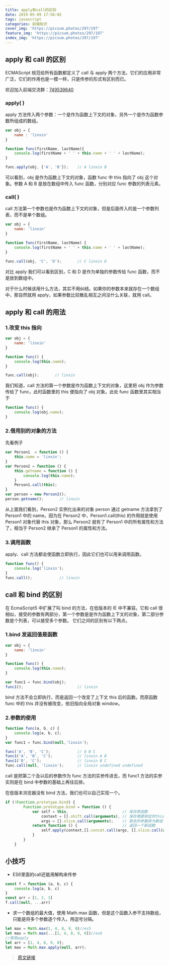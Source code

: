 ```yaml
---
title: apply和call的区别
date: 2019-05-09 17:56:02
tags: javascript
categories: 前端知识
cover_img: 'https://picsum.photos/297/197'
feature_img: 'https://picsum.photos/297/197'
index_img: 'https://picsum.photos/297/197'
---
```



## apply 和 call 的区别
 ECMAScript 规范给所有函数都定义了 call 与 apply 两个方法，它们的应用非常广泛，它们的作用也是一模一样，只是传参的形式有区别而已。
  <!--more-->
欢迎加入前端交流群：[749539640](//shang.qq.com/wpa/qunwpa?idkey=f528775f242a7c39fe8512383febb8990e621bf97354c2fb82f6832097b7c501) 
### apply( )
 apply 方法传入两个参数：一个是作为函数上下文的对象，另外一个是作为函数参数所组成的数组。
 
 ```js
 var obj = {
     name : 'linxin'
 }
 
 function func(firstName, lastName){
     console.log(firstName + ' ' + this.name + ' ' + lastName);
 }
 
 func.apply(obj, ['A', 'B']);    // A linxin B
 ```


 可以看到，obj 是作为函数上下文的对象，函数 func 中 this 指向了 obj 这个对象。参数 A 和 B 是放在数组中传入 func 函数，分别对应 func 参数的列表元素。
 
### call( )
 call 方法第一个参数也是作为函数上下文的对象，但是后面传入的是一个参数列表，而不是单个数组。
 
 ```js
 var obj = {
     name: 'linxin'
 }
 
 function func(firstName, lastName) {
     console.log(firstName + ' ' + this.name + ' ' + lastName);
 }
 
 func.call(obj, 'C', 'D');       // C linxin D
 ```
 
 对比 apply 我们可以看到区别，C 和 D 是作为单独的参数传给 func 函数，而不是放到数组中。
 
 对于什么时候该用什么方法，其实不用纠结。如果你的参数本来就存在一个数组中，那自然就用 apply，如果参数比较散乱相互之间没什么关联，就用 call。
 
## apply 和 call 的用法
### 1.改变 this 指向
 ```js
 var obj = {
     name: 'linxin'
 }
 
 function func() {
     console.log(this.name);
 }
 
 func.call(obj);       // linxin
 ```
 
 我们知道，call 方法的第一个参数是作为函数上下文的对象，这里把 obj 作为参数传给了 func，此时函数里的 this 便指向了 obj 对象。此处 func 函数里其实相当于
 
 ```js
 function func() {
     console.log(obj.name);
 }
 ```
 
### 2.借用别的对象的方法
 先看例子
 
 ```js
 var Person1  = function () {
     this.name = 'linxin';
 }
 var Person2 = function () {
     this.getname = function () {
         console.log(this.name);
     }
     Person1.call(this);
 }
 var person = new Person2();
 person.getname();       // linxin
 ```
 
 从上面我们看到，Person2 实例化出来的对象 person 通过 getname 方法拿到了 Person1 中的 name。因为在 Person2 中，Person1.call(this) 的作用就是使用 Person1 对象代替 this 对象，那么 Person2 就有了 Person1 中的所有属性和方法了，相当于 Person2 继承了 Person1 的属性和方法。
 
### 3.调用函数
 apply、call 方法都会使函数立即执行，因此它们也可以用来调用函数。
 
 ```js
 function func() {
     console.log('linxin');
 }
 func.call();            // linxin
 ```
 
## call 和 bind 的区别
 在 EcmaScript5 中扩展了叫 bind 的方法，在低版本的 IE 中不兼容。它和 call 很相似，接受的参数有两部分，第一个参数是是作为函数上下文的对象，第二部分参数是个列表，可以接受多个参数。
 它们之间的区别有以下两点。
 
### 1.bind 发返回值是函数
 ```js
 var obj = {
     name: 'linxin'
 }
 
 function func() {
     console.log(this.name);
 }
 
 var func1 = func.bind(obj);
 func1();                        // linxin
 ```
 
 bind 方法不会立即执行，而是返回一个改变了上下文 this 后的函数。而原函数 func 中的 this 并没有被改变，依旧指向全局对象 window。
 
### 2.参数的使用
 ```js
 function func(a, b, c) {
     console.log(a, b, c);
 }
 var func1 = func.bind(null,'linxin');
 
 func('A', 'B', 'C');            // A B C
 func1('A', 'B', 'C');           // linxin A B
 func1('B', 'C');                // linxin B C
 func.call(null, 'linxin');      // linxin undefined undefined
 ```
 
 call 是把第二个及以后的参数作为 func 方法的实参传进去，而 func1 方法的实参实则是在 bind 中参数的基础上再往后排。
 
 在低版本浏览器没有 bind 方法，我们也可以自己实现一个。
 
 ```js
 if (!Function.prototype.bind) {
         Function.prototype.bind = function () {
             var self = this,                        // 保存原函数
                 context = [].shift.call(arguments), // 保存需要绑定的this上下文
                 args = [].slice.call(arguments);    // 剩余的参数转为数组
             return function () {                    // 返回一个新函数
                 self.apply(context,[].concat.call(args, [].slice.call(arguments)));
             }
         }
     }
 ```

## 小技巧

* ES6里面的call还能用解构来传参
```js
const f = function (a, b, c) {
    console.log(a, b, c)
}
const arr = [1, 2, 3]
f.call(null, ...arr)
```
* 求一个数组的最大值，使用 Math.max 函数，但是这个函数入参不支持数组，只能是将多个参数逐个传入，用逗号分隔。
```js
let max = Math.max(1, 4, 8, 9, 0)//es5
let max = Math.max(...[1, 4, 8, 9, 0])//es6
//使用apply
let arr = [1, 4, 8, 9, 0];
let max = Math.max.apply(null, arr);
```

> [原文链接](https://github.com/lin-xin/blog/issues/7)